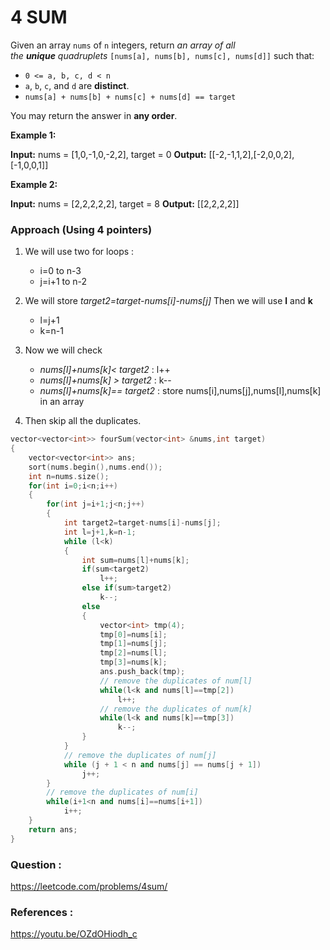 # 4 SUM

Given an array `nums` of `n` integers, return _an array of all the **unique** quadruplets_ `[nums[a], nums[b], nums[c], nums[d]]` such that:

-   `0 <= a, b, c, d < n`
-   `a`, `b`, `c`, and `d` are **distinct**.
-   `nums[a] + nums[b] + nums[c] + nums[d] == target`

You may return the answer in **any order**.


**Example 1:**

**Input:** nums = [1,0,-1,0,-2,2], target = 0
**Output:** [[-2,-1,1,2],[-2,0,0,2],[-1,0,0,1]]

**Example 2:**

**Input:** nums = [2,2,2,2,2], target = 8
**Output:** [[2,2,2,2]]


### Approach (Using 4 pointers) 

1. We will use two for loops :
	* i=0 to n-3
	* j=i+1 to n-2

2. We will store *target2=target-nums[i]-nums[j]* Then we will use **l** and **k**
	* l=j+1
	* k=n-1
3. Now we will check 
	*  *nums[l]+nums[k]< target2* : l++
	*  *nums[l]+nums[k] > target2* : k--
	*  *nums[l]+nums[k]== target2* : store nums[i],nums[j],nums[l],nums[k] in an array

4. Then skip all the duplicates.

```C++
vector<vector<int>> fourSum(vector<int> &nums,int target)
{
    vector<vector<int>> ans;
    sort(nums.begin(),nums.end());
    int n=nums.size();
    for(int i=0;i<n;i++)
    {
        for(int j=i+1;j<n;j++)
        {
            int target2=target-nums[i]-nums[j];
            int l=j+1,k=n-1;
            while (l<k)
            {
                int sum=nums[l]+nums[k];
                if(sum<target2)
                    l++;
                else if(sum>target2)
                    k--;
                else
                {
                    vector<int> tmp(4);
                    tmp[0]=nums[i];
                    tmp[1]=nums[j];
                    tmp[2]=nums[l];
                    tmp[3]=nums[k];
                    ans.push_back(tmp);
                    // remove the duplicates of num[l]
                    while(l<k and nums[l]==tmp[2])
                        l++;
                    // remove the duplicates of num[k]
                    while(l<k and nums[k]==tmp[3])
                        k--;
                }
            }
            // remove the duplicates of num[j]
            while (j + 1 < n and nums[j] == nums[j + 1])
                j++;
        }
        // remove the duplicates of num[i]
        while(i+1<n and nums[i]==nums[i+1])
            i++;
    }
    return ans;
}
```

### Question :

https://leetcode.com/problems/4sum/

### References :
https://youtu.be/OZdOHiodh_c